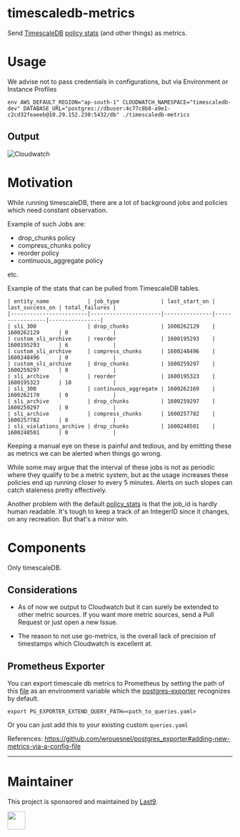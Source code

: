 # timescaledb-metrics

Send [TimescaleDB](https://github.com/timescale/timescaledb)
[policy stats](https://docs.timescale.com/latest/api#timescaledb_information-policy_stats)
(and other things) as metrics.

# Usage

We advise not to pass credentials in configurations, but via Environment or
Instance Profiles

`env AWS_DEFAULT_REGION="ap-south-1" CLOUDWATCH_NAMESPACE="timescaledb-dev" DATABASE_URL="postgres://dbuser:4c77c8b8-a9e1-c2cd32feaeeb@10.29.152.230:5432/db" ./timescaledb-metrics`

## Output

![Cloudwatch](cloudwatch.png)

# Motivation

While running timescaleDB, there are a lot of background jobs and policies which
need constant observation.

Example of such Jobs are:

- drop_chunks policy
- compress_chunks policy
- reorder policy
- continuous_aggregate policy

etc.

Example of the stats that can be pulled from TimescaleDB tables.

```
| entity_name            | job_type             | last_start_on | last_success_on | total_failures |
|------------------------|----------------------|---------------|-----------------|----------------|
| sli_300                | drop_chunks          | 1600262129    | 1600262129      | 0              |
| custom_sli_archive     | reorder              | 1600195293    | 1600195293      | 6              |
| custom_sli_archive     | compress_chunks      | 1600248496    | 1600248496      | 0              |
| custom_sli_archive     | drop_chunks          | 1600259297    | 1600259297      | 0              |
| sli_archive            | reorder              | 1600195323    | 1600195323      | 10             |
| sli_300                | continuous_aggregate | 1600262169    | 1600262170      | 0              |
| sli_archive            | drop_chunks          | 1600259297    | 1600259297      | 0              |
| sli_archive            | compress_chunks      | 1600257782    | 1600257782      | 8              |
| sli_violations_archive | drop_chunks          | 1600248501    | 1600248501      | 0              |
```

Keeping a manual eye on these is painful and tedious, and by emitting these as
metrics we can be alerted when things go wrong.

While some may argue that the interval of these jobs is not as periodic where
they qualify to be a metric system, but as the usage increases these policies
end up running closer to every 5 minutes. Alerts on such slopes can catch
staleness pretty effectively.

Another problem with the default
[policy_stats](https://docs.timescale.com/latest/api#timescaledb_information-policy_stats)
is that the job_id is hardly human readable. It's tough to keep a track of an
IntegerID since it changes, on any recreation. But that's a minor win.

# Components

Only timescaleDB.

## Considerations

- As of now we output to Cloudwatch but it can surely be extended to other
  metric sources. If you want more metric sources, send a Pull Request or just
  open a new Issue.

- The reason to not use go-metrics, is the overall lack of precision of
  timestamps which Cloudwatch is excellent at.

## Prometheus Exporter

You can export timescale db metrics to Prometheus by setting the path of this
[file](./postgres_exporter/queries.yaml) as an environment variable which the
[postgres-exporter](https://github.com/wrouesnel/postgres_exporter) recognizes
by default.

`export PG_EXPORTER_EXTEND_QUERY_PATH=<path_to_queries.yaml>`

Or you can just add this to your existing custom `queries.yaml`

References:
https://github.com/wrouesnel/postgres_exporter#adding-new-metrics-via-a-config-file

---

# Maintainer

This project is sponsored and maintained by [Last9](https://last9.io).

<img src="https://last9.github.io/assets/email-logo-green.png" alt="" loading="lazy" height="40px" />

